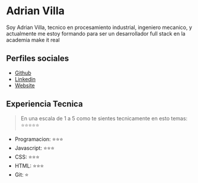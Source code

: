 # Adrian Villa

Soy Adrian Villa, tecnico en procesamiento industrial, ingeniero mecanico, y actualmente me estoy formando para ser un desarrollador full stack en la academia make it real

## Perfiles sociales

- [Github](https://github.com/AdrianVilla1504/)
- [Linkedin](https://www.linkedin.com/in/adrian-camilo-villa-jimenez-776783175)
- [Website](https://gogole.com/)

## Experiencia Tecnica
> En una escala de 1 a 5 como te sientes tecnicamente en esto temas:  ⭐️⭐️⭐️⭐️⭐️

- Programacion: ⭐️⭐️⭐️
- Javascript: ⭐️⭐️⭐️
- CSS: ⭐️⭐️⭐️
- HTML: ⭐️⭐️⭐️
- Git: ⭐️